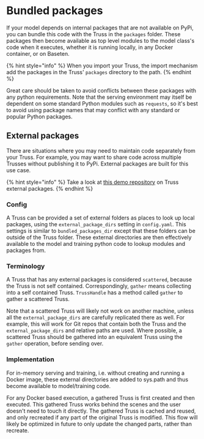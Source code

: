 # Bundled packages

If your model depends on internal packages that are not available on PyPi, you can bundle this code with the Truss in the `packages` folder. These packages then become available as top level modules to the model class's code when it executes, whether it is running locally, in any Docker container, or on Baseten.

{% hint style="info" %}
When you import your Truss, the import mechanism add the packages in the Truss' `packages` directory to the path.
{% endhint %}

Great care should be taken to avoid conflicts between these packages with any
python requirements. Note that the serving environment may itself be dependent
on some standard Python modules such as `requests`, so it's best to
avoid using package names that may conflict with any standard or popular Python
packages.

## External packages

There are situations where you may need to maintain code separately from your Truss. For example, you may want to share code across multiple Trusses without publishing it to PyPi. External packages are built for this use case.

{% hint style="info" %}
Take a look at [this demo repository](https://github.com/bolasim/truss-packages-example) on Truss external packages.
{% endhint %}
### Config

A Truss can be provided a set of external folders as places to look up local
packages, using the `external_package_dirs` setting in `config.yaml`. This settings is similar to
`bundled_packages_dir` except that these folders can be outside of the Truss
folder. These external directories are then effectively available to the model
and training python code to lookup modules and packages from.

### Terminology

A Truss that has any external packages is considered `scattered`, because the
Truss is not self contained. Correspondingly, `gather` means collecting into a
self contained Truss. `TrussHandle` has a method called `gather` to gather a
scattered  Truss.

Note that a scattered Truss will likely not work on another machine, unless all
the `external_package_dirs` are carefully replicated there as well. For example, this will
work for Git repos that contain both the Truss and the `external_package_dirs`
and relative paths are used. Where possible, a scattered Truss should be gathered
into an equivalent Truss using the `gather` operation, before sending over.

### Implementation

For in-memory serving and training, i.e. without creating and running a Docker
image, these external directories are added to sys.path and thus become
available to model/training code.

For any Docker based execution, a gathered Truss is first created and then
executed. This gathered Truss works behind the scenes and the user doesn't need
to touch it directly. The gathered Truss is cached and reused, and only
recreated if any part of the original Truss is modified. This flow will likely
be optimized in future to only update the changed parts, rather than recreate.
